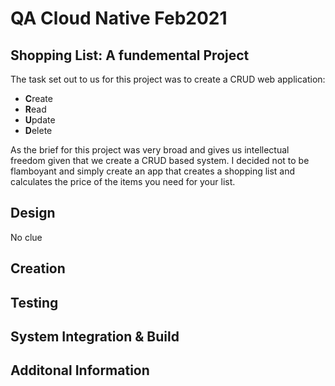 # QA Cloud Native Feb2021
## Shopping List: A fundemental Project 
The task set out to us for this project was to create a CRUD web application:  
* **C**reate
* **R**ead
* **U**pdate
* **D**elete  

As the brief for this project was very broad and gives us intellectual freedom given that we create a CRUD based system. I decided not to be flamboyant and simply
create an app that creates a shopping list and calculates the price of the items you need for your list.

## Design
No clue

## Creation

## Testing

## System Integration & Build

## Additonal Information